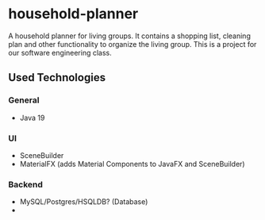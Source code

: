 # household-planner
A household planner for living groups. It contains a shopping list, cleaning plan and other functionality to organize the living group. This is a project for our software engineering class. 

## Used Technologies
### General
* Java 19
### UI
* SceneBuilder
* MaterialFX (adds Material Components to JavaFX and SceneBuilder)
### Backend
* MySQL/Postgres/HSQLDB? (Database)
* 
